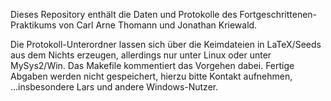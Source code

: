 Dieses Repository enthält die Daten und Protokolle des Fortgeschrittenen-Praktikums von Carl Arne Thomann und Jonathan Kriewald.

Die Protokoll-Unterordner lassen sich über die Keimdateien in LaTeX/Seeds aus dem Nichts erzeugen, allerdings nur unter Linux oder unter MySys2/Win. 
Das Makefile kommentiert das Vorgehen dabei. 
Fertige Abgaben werden nicht gespeichert, hierzu bitte Kontakt aufnehmen, 
...insbesondere Lars und andere Windows-Nutzer.

